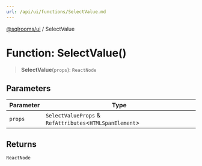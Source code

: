 ```yaml
---
url: /api/ui/functions/SelectValue.md
---
```

[@sqlrooms/ui](../index.md) / SelectValue

# Function: SelectValue()

> **SelectValue**(`props`): `ReactNode`

## Parameters

| Parameter | Type |
| ------ | ------ |
| `props` | `SelectValueProps` & `RefAttributes`<`HTMLSpanElement`> |

## Returns

`ReactNode`
